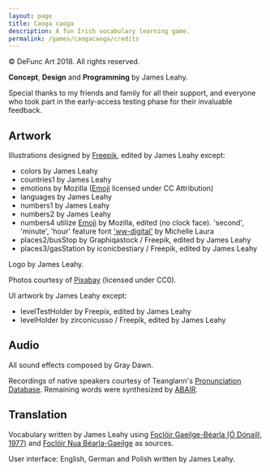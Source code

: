 ```yaml
---
layout: page
title: Caoga caoga
description: A fun Irish vocabulary learning game.
permalink: /games/caogacaoga/credits
---
```


© DeFunc Art 2018. All rights reserved.

**Concept**, **Design** and **Programming** by James Leahy.

Special thanks to my friends and family for all their support, and everyone who took part in the early-access testing phase for their invaluable feedback.

## Artwork

Illustrations designed by [Freepik](https://freepik.com), edited by James Leahy except:
- colors by James Leahy
- countries1 by James Leahy
- emotions by Mozilla ([Emoji](https://github.com/mozilla/fxemoji/blob/gh-pages/LICENSE.md) licensed under CC Attribution)
- languages by James Leahy
- numbers1 by James Leahy
- numbers2 by James Leahy
- numbers4 utilize [Emoji](https://github.com/mozilla/fxemoji/blob/gh-pages/LICENSE.md) by Mozilla, edited (no clock face). 'second', 'minute', 'hour' feature font ['ww-digital'](http://www.dafont.com/de/ww-digital.font) by Michelle Laura
- places2/busStop by Graphiqastock / Freepik, edited by James Leahy
- places3/gasStation by iconicbestiary / Freepik, edited by James Leahy

Logo by James Leahy.

Photos courtesy of [Pixabay](https://pixabay.com/) (licensed under CC0).

UI artwork by James Leahy except:
- levelTestHolder by Freepix, edited by James Leahy
- levelHolder by zirconicusso / Freepik, edited by James Leahy

## Audio

All sound effects composed by Gray Dawn.

Recordings of native speakers courtesy of Teanglann's [Pronunciation Database](http://www.teanglann.ie/en/fuaim/). Remaining words were synthesized by [ABAIR](http://www.abair.tcd.ie/).

## Translation

Vocabulary written by James Leahy using [Foclóir Gaeilge-Béarla (Ó Dónaill, 1977)](http://www.teanglann.ie/ga/fgb/) and [Foclóir Nua Béarla-Gaeilge](https://www.focloir.ie/ga/) as sources.

User interface: English, German and Polish written by James Leahy.
